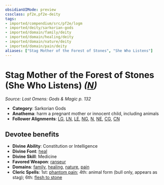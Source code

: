 ```yaml
---
obsidianUIMode: preview
cssclass: pf2e,pf2e-deity
tags:
- imported/compendium/src/pf2e/logm
- imported/deity/sarkorian-gods
- imported/domain/family/deity
- imported/domain/healing/deity
- imported/domain/nature/deity
- imported/domain/pain/deity
aliases: ["Stag Mother of the Forest of Stones", "She Who Listens"]
---
```

# Stag Mother of the Forest of Stones (She Who Listens) *([N](neutral-b1.md))*  
*Source: Lost Omens: Gods & Magic p. 132*  

- **Category**: Sarkorian Gods
- **Anathema**: harm a pregnant mother or innocent child, including animals
- **Follower Alignments**: [LG](lawful-goo-b1.md), [LN](lawful-neutral-b1.md), [LE](lawful-evil-b1.md), [NG](neutral-good-b1.md), [N](neutral-b1.md), [NE](neutral-evil-b1.md), [CG](chaotic-good-b1.md), [CN](chaotic-neutral-b1.md)

## Devotee benefits

- **Divine Ability**: Constitution or Intelligence
- **Divine Font**: [heal](../../spells/heal.md)
- **Divine Skill**: Medicine
- **Favored Weapon**: [ranseur](../../equipment/items/ranseur.md)
- **Domains**: [family](../domains.md#Family), [healing](../domains.md#Healing), [nature](../domains.md#Nature), [pain](../domains.md#Pain)
- **Cleric Spells**: 1st: [phantom pain](../../spells/phantom-pain.md); 4th: animal form (bull only, appears as stag); 6th: [flesh to stone](../../spells/flesh-to-stone.md)